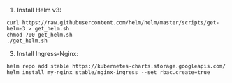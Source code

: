 1. Install Helm v3:
```
curl https://raw.githubusercontent.com/helm/helm/master/scripts/get-helm-3 > get_helm.sh
chmod 700 get_helm.sh
./get_helm.sh
```
3. Install Ingress-Nginx:
```
helm repo add stable https://kubernetes-charts.storage.googleapis.com/
helm install my-nginx stable/nginx-ingress --set rbac.create=true
```
